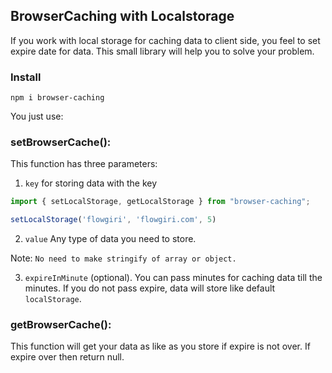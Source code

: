 ## BrowserCaching with Localstorage  

If you work with local storage for caching data to client side, you feel to set expire date for data. 
This small library will help you to solve your problem. 

### Install

```shell
npm i browser-caching
```

You just use:

### setBrowserCache():
This function has three parameters:

1. ```key``` for storing data with the key
```javascript
import { setLocalStorage, getLocalStorage } from "browser-caching";

setLocalStorage('flowgiri', 'flowgiri.com', 5)
```

2. ```value```
  Any type of data you need to store. 
  
 Note: `No need to make stringify of array or object.` 

3. ```expireInMinute``` (optional). You can pass minutes for caching data till the minutes.
If you do not pass expire, data will store like default ```localStorage```.


### getBrowserCache():
This function will get your data as like as you store if expire is not over. 
If expire over then return null.
